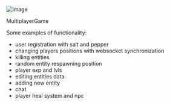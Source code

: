 ![image](https://github.com/WojciechWnukk/multiplayerGame/assets/131540870/debc2e17-db9e-4db7-9935-bc4302e04d6d)



MultiplayerGame

Some examples of functionality:
- user registration with salt and pepper
- changing players positions with websocket synchronization
- killing entities
- random entity respawning position
- player exp and lvls
- editing entities data
- adding new entity
- chat
- player heal system and npc
